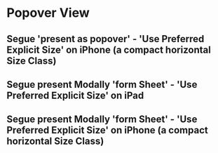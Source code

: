# Popover View

## Segue 'present as popover' - 'Use Preferred Explicit Size' on iPhone (a compact horizontal Size Class)

## Segue present Modally 'form Sheet' - 'Use Preferred Explicit Size' on iPad

## Segue present Modally 'form Sheet' - 'Use Preferred Explicit Size' on iPhone (a compact horizontal Size Class)

